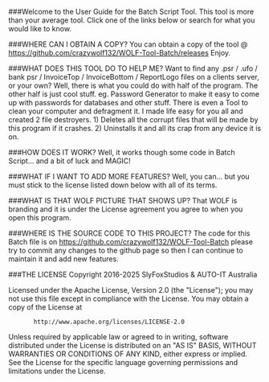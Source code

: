 ###Welcome to the User Guide for the Batch Script Tool.
This tool is more than your average tool. Click one of the links below or search for what you would like to know.

###WHERE CAN I OBTAIN A COPY?
You can obtain a copy of the tool @ https://github.com/crazywolf132/WOLF-Tool-Batch/releases
Enjoy.

###WHAT DOES THIS TOOL DO TO HELP ME?
Want to find any .psr / .ufo / bank psr / InvoiceTop / InvoiceBottom / ReportLogo files on a clients server, or your own?
Well, there is what you could do with half of the program. The other half is just cool stuff. eg. Password Generator to make it easy to come up 
with passwords for databases and other stuff. There is even a Tool to clean your computer and defragment it.
I made life easy for you all and created 2 file destroyers. 1) Deletes all the corrupt files that will be made by this program if it crashes. 2) Uninstalls
it and all its crap from any device it is on.

###HOW DOES IT WORK?
Well, it works though some code in Batch Script... and a bit of luck and MAGIC!

###WHAT IF I WANT TO ADD MORE FEATURES?
Well, you can... but you must stick to the license listed down below with all of its terms.

###WHAT IS THAT WOLF PICTURE THAT SHOWS UP?
That WOLF is branding and it is under the License agreement you agree to when you open this program.

###WHERE IS THE SOURCE CODE TO THIS PROJECT? 
The code for this Batch file is on https://github.com/crazywolf132/WOLF-Tool-Batch
please try to commit any changes to the github page so then I can continue to maintain it and add new features.

###THE LICENSE
Copyright 2016-2025 SlyFoxStudios & AUTO-IT Australia

Licensed under the Apache License, Version 2.0 (the "License");
you may not use this file except in compliance with the License.
You may obtain a copy of the License at

           http://www.apache.org/licenses/LICENSE-2.0

Unless required by applicable law or agreed to in writing, software
distributed under the License is distributed on an "AS IS" BASIS,
WITHOUT WARRANTIES OR CONDITIONS OF ANY KIND, either express or implied.
See the License for the specific language governing permissions and
limitations under the License.
